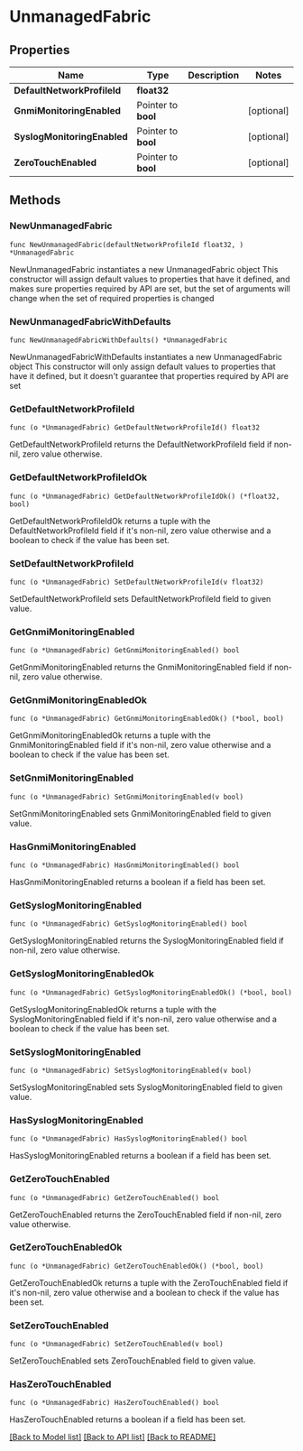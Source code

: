# UnmanagedFabric

## Properties

Name | Type | Description | Notes
------------ | ------------- | ------------- | -------------
**DefaultNetworkProfileId** | **float32** |  | 
**GnmiMonitoringEnabled** | Pointer to **bool** |  | [optional] 
**SyslogMonitoringEnabled** | Pointer to **bool** |  | [optional] 
**ZeroTouchEnabled** | Pointer to **bool** |  | [optional] 

## Methods

### NewUnmanagedFabric

`func NewUnmanagedFabric(defaultNetworkProfileId float32, ) *UnmanagedFabric`

NewUnmanagedFabric instantiates a new UnmanagedFabric object
This constructor will assign default values to properties that have it defined,
and makes sure properties required by API are set, but the set of arguments
will change when the set of required properties is changed

### NewUnmanagedFabricWithDefaults

`func NewUnmanagedFabricWithDefaults() *UnmanagedFabric`

NewUnmanagedFabricWithDefaults instantiates a new UnmanagedFabric object
This constructor will only assign default values to properties that have it defined,
but it doesn't guarantee that properties required by API are set

### GetDefaultNetworkProfileId

`func (o *UnmanagedFabric) GetDefaultNetworkProfileId() float32`

GetDefaultNetworkProfileId returns the DefaultNetworkProfileId field if non-nil, zero value otherwise.

### GetDefaultNetworkProfileIdOk

`func (o *UnmanagedFabric) GetDefaultNetworkProfileIdOk() (*float32, bool)`

GetDefaultNetworkProfileIdOk returns a tuple with the DefaultNetworkProfileId field if it's non-nil, zero value otherwise
and a boolean to check if the value has been set.

### SetDefaultNetworkProfileId

`func (o *UnmanagedFabric) SetDefaultNetworkProfileId(v float32)`

SetDefaultNetworkProfileId sets DefaultNetworkProfileId field to given value.


### GetGnmiMonitoringEnabled

`func (o *UnmanagedFabric) GetGnmiMonitoringEnabled() bool`

GetGnmiMonitoringEnabled returns the GnmiMonitoringEnabled field if non-nil, zero value otherwise.

### GetGnmiMonitoringEnabledOk

`func (o *UnmanagedFabric) GetGnmiMonitoringEnabledOk() (*bool, bool)`

GetGnmiMonitoringEnabledOk returns a tuple with the GnmiMonitoringEnabled field if it's non-nil, zero value otherwise
and a boolean to check if the value has been set.

### SetGnmiMonitoringEnabled

`func (o *UnmanagedFabric) SetGnmiMonitoringEnabled(v bool)`

SetGnmiMonitoringEnabled sets GnmiMonitoringEnabled field to given value.

### HasGnmiMonitoringEnabled

`func (o *UnmanagedFabric) HasGnmiMonitoringEnabled() bool`

HasGnmiMonitoringEnabled returns a boolean if a field has been set.

### GetSyslogMonitoringEnabled

`func (o *UnmanagedFabric) GetSyslogMonitoringEnabled() bool`

GetSyslogMonitoringEnabled returns the SyslogMonitoringEnabled field if non-nil, zero value otherwise.

### GetSyslogMonitoringEnabledOk

`func (o *UnmanagedFabric) GetSyslogMonitoringEnabledOk() (*bool, bool)`

GetSyslogMonitoringEnabledOk returns a tuple with the SyslogMonitoringEnabled field if it's non-nil, zero value otherwise
and a boolean to check if the value has been set.

### SetSyslogMonitoringEnabled

`func (o *UnmanagedFabric) SetSyslogMonitoringEnabled(v bool)`

SetSyslogMonitoringEnabled sets SyslogMonitoringEnabled field to given value.

### HasSyslogMonitoringEnabled

`func (o *UnmanagedFabric) HasSyslogMonitoringEnabled() bool`

HasSyslogMonitoringEnabled returns a boolean if a field has been set.

### GetZeroTouchEnabled

`func (o *UnmanagedFabric) GetZeroTouchEnabled() bool`

GetZeroTouchEnabled returns the ZeroTouchEnabled field if non-nil, zero value otherwise.

### GetZeroTouchEnabledOk

`func (o *UnmanagedFabric) GetZeroTouchEnabledOk() (*bool, bool)`

GetZeroTouchEnabledOk returns a tuple with the ZeroTouchEnabled field if it's non-nil, zero value otherwise
and a boolean to check if the value has been set.

### SetZeroTouchEnabled

`func (o *UnmanagedFabric) SetZeroTouchEnabled(v bool)`

SetZeroTouchEnabled sets ZeroTouchEnabled field to given value.

### HasZeroTouchEnabled

`func (o *UnmanagedFabric) HasZeroTouchEnabled() bool`

HasZeroTouchEnabled returns a boolean if a field has been set.


[[Back to Model list]](../README.md#documentation-for-models) [[Back to API list]](../README.md#documentation-for-api-endpoints) [[Back to README]](../README.md)


